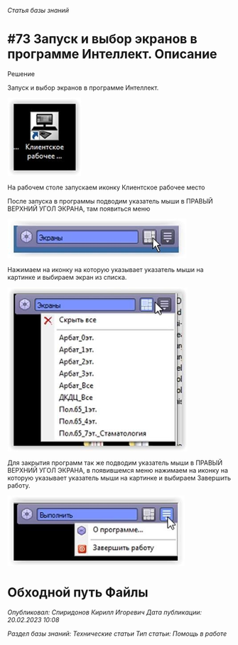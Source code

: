 _Статья базы знаний_

# #73 Запуск и выбор экранов в программе Интеллект. Описание

Решение

Запуск и выбор экранов в программе Интеллект.

![Запуск и выбор экранов в программе Интеллект.](<Запуск и выбор экранов в программе Интеллект.jpeg>)

На рабочем столе запускаем иконку Клиентское рабочее место

После запуска в программы подводим указатель мыши в ПРАВЫЙ ВЕРХНИЙ УГОЛ ЭКРАНА, там появиться меню

![Запуск и выбор экранов в программе Интеллект.](<Запуск и выбор экранов в программе Интеллект 1.jpeg>)

Нажимаем на иконку на которую указывает указатель мыши на картинке и выбираем экран из списка.

![Запуск и выбор экранов в программе Интеллект.](<Запуск и выбор экранов в программе Интеллект 2.jpeg>)

Для закрытия программ так же подводим указатель мыши в ПРАВЫЙ ВЕРХНИЙ УГОЛ ЭКРАНА, в появившемся меню нажимаем на иконку на которую указывает указатель мыши на картинке и выбираем Завершить работу.

![Запуск и выбор экранов в программе Интеллект.](<Запуск и выбор экранов в программе Интеллект 3.jpeg>)

# Обходной путь Файлы

_Опубликовал: Спиридонов Кирилл Игоревич Дата публикации: 20.02.2023 10:08_

_Раздел базы знаний: Технические статьи Тип статьи: Помощь в работе_